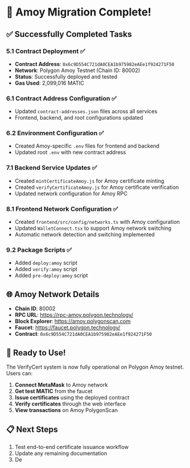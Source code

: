 # 🎉 Amoy Migration Complete!

## ✅ Successfully Completed Tasks

### 5.1 Contract Deployment ✅
- **Contract Address**: `0x6c9D554C721dA0CEA1b975982eAEe1f924271F50`
- **Network**: Polygon Amoy Testnet (Chain ID: 80002)
- **Status**: Successfully deployed and tested
- **Gas Used**: 2,099,016 MATIC

### 6.1 Contract Address Configuration ✅
- Updated `contract-addresses.json` files across all services
- Frontend, backend, and root configurations updated

### 6.2 Environment Configuration ✅
- Created Amoy-specific `.env` files for frontend and backend
- Updated root `.env` with new contract address

### 7.1 Backend Service Updates ✅
- Created `mintCertificateAmoy.js` for Amoy certificate minting
- Created `verifyCertificateAmoy.js` for Amoy certificate verification
- Updated network configuration for Amoy RPC

### 8.1 Frontend Network Configuration ✅
- Created `frontend/src/config/networks.ts` with Amoy configuration
- Updated `WalletConnect.tsx` to support Amoy network switching
- Automatic network detection and switching implemented

### 9.2 Package Scripts ✅
- Added `deploy:amoy` script
- Added `verify:amoy` script
- Added `pre-deploy:amoy` script

## 🌐 Amoy Network Details

- **Chain ID**: 80002
- **RPC URL**: https://rpc-amoy.polygon.technology/
- **Block Explorer**: https://amoy.polygonscan.com
- **Faucet**: https://faucet.polygon.technology/
- **Contract**: `0x6c9D554C721dA0CEA1b975982eAEe1f924271F50`

## 🚀 Ready to Use!

The VerifyCert system is now fully operational on Polygon Amoy testnet. Users can:

1. **Connect MetaMask** to Amoy network
2. **Get test MATIC** from the faucet
3. **Issue certificates** using the deployed contract
4. **Verify certificates** through the web interface
5. **View transactions** on Amoy PolygonScan

## 📋 Next Steps

1. Test end-to-end certificate issuance workflow
2. Update any remaining documentation
3. De